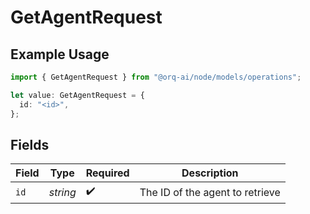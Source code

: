 # GetAgentRequest

## Example Usage

```typescript
import { GetAgentRequest } from "@orq-ai/node/models/operations";

let value: GetAgentRequest = {
  id: "<id>",
};
```

## Fields

| Field                           | Type                            | Required                        | Description                     |
| ------------------------------- | ------------------------------- | ------------------------------- | ------------------------------- |
| `id`                            | *string*                        | :heavy_check_mark:              | The ID of the agent to retrieve |